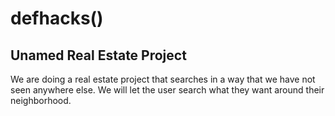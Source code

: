 # defhacks()

Unamed Real Estate Project
---------------------

We are doing a real estate project that searches in a way that we have
not seen anywhere else. We will let the user search what they want
around their neighborhood.
